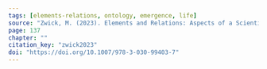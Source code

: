 ```yaml
---
tags: [elements-relations, ontology, emergence, life]
source: "Zwick, M. (2023). Elements and Relations: Aspects of a Scientific Metaphysics (Vol. 35). Springer International Publishing."
page: 137
chapter: ""
citation_key: "zwick2023"
doi: "https://doi.org/10.1007/978-3-030-99403-7"
---
```


